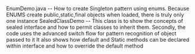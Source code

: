EnumDemo.java -- How to create Singleton pattern using enums. Because ENUMS create public,static,final objects when loaded, there is truly only one instance
SealedClassDemo -- This class is to show the concepts of sealed interface and how to permit classes to inherit them.
                    Secondly,  the code uses the advanced switch flow for pattern recognition of object passed to it
                    It also shows how default and Static methods can be declared within interface and how to override the default method 
